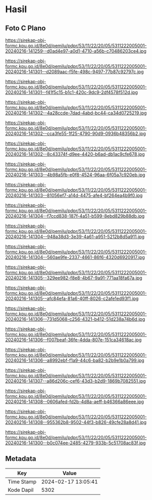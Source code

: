 # Hasil

## Foto C Plano

https://sirekap-obj-formc.kpu.go.id/8e0d/pemilu/pdpr/53/11/22/20/05/5311222005001-20240216-141259--d0ad4e97-a0d1-4710-a56b-c70486203ce4.jpg

https://sirekap-obj-formc.kpu.go.id/8e0d/pemilu/pdpr/53/11/22/20/05/5311222005001-20240216-141301--d2089aac-f5fe-498c-9497-77b87c92797c.jpg

https://sirekap-obj-formc.kpu.go.id/8e0d/pemilu/pdpr/53/11/22/20/05/5311222005001-20240216-141301--f41f5c15-b1c1-420c-9dc9-2df4578f512d.jpg

https://sirekap-obj-formc.kpu.go.id/8e0d/pemilu/pdpr/53/11/22/20/05/5311222005001-20240216-141302--4a28ccde-7dad-4abd-bc44-ca34d0725219.jpg

https://sirekap-obj-formc.kpu.go.id/8e0d/pemilu/pdpr/53/11/22/20/05/5311222005001-20240216-141302--cca3fe55-1f25-4790-90d9-0936b48356b2.jpg

https://sirekap-obj-formc.kpu.go.id/8e0d/pemilu/pdpr/53/11/22/20/05/5311222005001-20240216-141302--8c43374f-d9ee-4420-b6ad-db1ac9cfe678.jpg

https://sirekap-obj-formc.kpu.go.id/8e0d/pemilu/pdpr/53/11/22/20/05/5311222005001-20240216-141303--4b98a5fb-e0f8-4524-96aa-6f05a7c920eb.jpg

https://sirekap-obj-formc.kpu.go.id/8e0d/pemilu/pdpr/53/11/22/20/05/5311222005001-20240216-141303--81056ef7-a14d-4475-afe4-bf264ea4b9f0.jpg

https://sirekap-obj-formc.kpu.go.id/8e0d/pemilu/pdpr/53/11/22/20/05/5311222005001-20240216-141304--f7ccd838-187f-4a51-b599-8ebd829b88db.jpg

https://sirekap-obj-formc.kpu.go.id/8e0d/pemilu/pdpr/53/11/22/20/05/5311222005001-20240216-141304--948a38d3-3e39-4a61-a951-5212b8d5a911.jpg

https://sirekap-obj-formc.kpu.go.id/8e0d/pemilu/pdpr/53/11/22/20/05/5311222005001-20240216-141304--560ae9fe-2337-4661-86f6-4320d6920917.jpg

https://sirekap-obj-formc.kpu.go.id/8e0d/pemilu/pdpr/53/11/22/20/05/5311222005001-20240216-141305--329ee982-f8e8-4b67-9a91-771aa18fa67a.jpg

https://sirekap-obj-formc.kpu.go.id/8e0d/pemilu/pdpr/53/11/22/20/05/5311222005001-20240216-141305--afc84efa-81a6-40ff-8026-c2afe1ed93f1.jpg

https://sirekap-obj-formc.kpu.go.id/8e0d/pemilu/pdpr/53/11/22/20/05/5311222005001-20240216-141306--731d5068-c256-4321-b412-51d238a74b6d.jpg

https://sirekap-obj-formc.kpu.go.id/8e0d/pemilu/pdpr/53/11/22/20/05/5311222005001-20240216-141306--f007beaf-36fe-4dda-807e-151ca34618ac.jpg

https://sirekap-obj-formc.kpu.go.id/8e0d/pemilu/pdpr/53/11/22/20/05/5311222005001-20240216-141306--a8992ebf-f1a9-44c6-ba82-b2b9e1b0a799.jpg

https://sirekap-obj-formc.kpu.go.id/8e0d/pemilu/pdpr/53/11/22/20/05/5311222005001-20240216-141307--a86d206c-cef6-43d3-b2d9-1869b7082551.jpg

https://sirekap-obj-formc.kpu.go.id/8e0d/pemilu/pdpr/53/11/22/20/05/5311222005001-20240216-141308--0606afed-fd2b-4d8a-aeff-b46366a86eee.jpg

https://sirekap-obj-formc.kpu.go.id/8e0d/pemilu/pdpr/53/11/22/20/05/5311222005001-20240216-141308--955362b8-9502-44f3-b826-49cfe28a8d41.jpg

https://sirekap-obj-formc.kpu.go.id/8e0d/pemilu/pdpr/53/11/22/20/05/5311222005001-20240216-141300--b0c074ee-2485-4279-933b-5c51708ac83f.jpg


## Metadata

| Key        | Value               |
| ---------- | ------------------- |
| Time Stamp | 2024-02-17 13:05:41 |
| Kode Dapil | 5302                |



